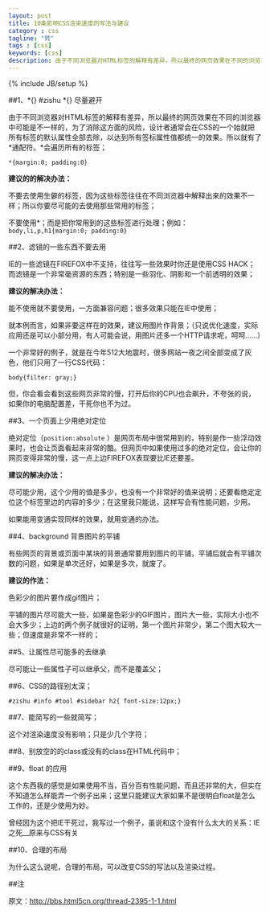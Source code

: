 ```yaml
---
layout: post
title: 10条影响CSS渲染速度的写法与建议
category : css
tagline: "转"
tags : [css]
keywords: [css]
description: 由于不同浏览器对HTML标签的解释有差异，所以最终的网页效果在不同的浏览器中可能是不一样的，为了消除这方面的风险，设计者通常会在CSS的一个始就把所有标签的默认属性全部去除，以达到所有签标属性值都统一的效果。所以就有了\*通配符。\*会遍历所有的标签；
---
```

{% include JB/setup %}

##1、\*{} #zishu \*{} 尽量避开

由于不同浏览器对HTML标签的解释有差异，所以最终的网页效果在不同的浏览器中可能是不一样的，为了消除这方面的风险，设计者通常会在CSS的一个始就把所有标签的默认属性全部去除，以达到所有签标属性值都统一的效果。所以就有了\*通配符。\*会遍历所有的标签；

	*{margin:0; padding:0}

**建议的的解决办法：**

不要去使用生僻的标签，因为这些标签往往在不同浏览器中解释出来的效果不一样；所以你要尽可能的去使用那些常用的标签；

不要使用\*；而是把你常用到的这些标签进行处理；例如：`body,li,p,h1{margin:0; padding:0}`

##2、滤镜的一些东西不要去用

IE的一些滤镜在FIREFOX中不支持，往往写一些效果时你还是使用CSS HACK；而滤镜是一个非常毫资源的东西；特别是一些羽化、阴影和一个前透明的效果；

**建议的解决办法：**

能不使用就不要使用，一方面兼容问题；很多效果只能在IE中使用；

就本例而言，如果非要这样在的效果，建议用图片作背景；（只说优化速度，实际应用还是可以小部分用，有人可能会说，用图片还多一个HTTP请求呢，呵呵……）

一个非常好的例子，就是在今年512大地震时，很多网站一夜之间全部变成了灰色，他们只用了一行CSS代码：

	body{filter: gray;}

但，你会看会看到这些网页非常的慢，打开后你的CPU也会飙升，不夸张的说，如果你的电脑配置差，干死你也不为过。

##3、一个页面上少用绝对定位

绝对定位（`position:absolute` ）是网页布局中很常用到的，特别是作一些浮动效果时，也会让页面看起来非常的酷。但网页中如果使用过多的绝对定位，会让你的网页变得非常的慢，这一点上边FIREFOX表现要比IE还要差。

**建议的解决办法：**

尽可能少用，这个少用的值是多少，也没有一个非常好的值来说明；还要看绝定定位这个标签里边的内容的多少；在这里我只能说，这样写会有性能问题，少用。

如果能用变通实现同样的效果，就用变通的办法。

##4、background 背景图片的平铺

有些网页的背景或页面中某块的背景通常要用到图片的平铺，平铺后就会有平铺次数的问题，如果是单次还好，如果是多次，就废了。

**建议的作法：**

色彩少的图片要作成gif图片；

平铺的图片尽可能大一些，如果是色彩少的GIF图片，图片大一些，实际大小也不会大多少；上边的两个例子就很好的证明，第一个图片非常少，第二个图大较大一些；但速度是非常不一样的；

##5、让属性尽可能多的去继承

尽可能让一些属性子可以继承父，而不是覆盖父；

##6、CSS的路径别太深；

	#zishu #info #tool #sidebar h2{ font-size:12px;}

##7、能简写的一些就简写；

这个对渲染速度没有影响；只是少几个字符；

##8、别放空的的class或没有的class在HTML代码中；

##9、float 的应用

这个东西我的感觉是如果使用不当，百分百有性能问题，而且还非常的大，但实在不知道怎么样能弄一个例子出来；这里只能建议大家如果不是很明白float是怎么工作的，还是少使用为妙。

曾经因为这个把IE干死过，我写过一个例子，虽说和这个没有什么太大的关系：IE之死__原来与CSS有关

##10、合理的布局

为什么这么说呢，合理的布局，可以改变CSS的写法以及渲染过程。

##注

原文：http://bbs.html5cn.org/thread-2395-1-1.html